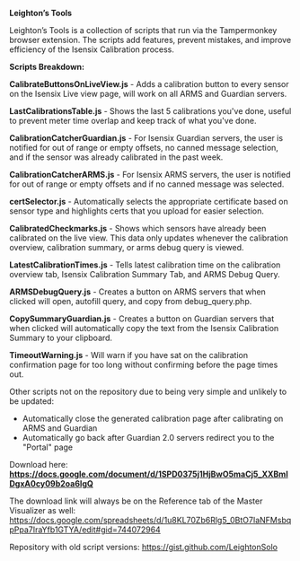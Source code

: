 **Leighton’s Tools**

Leighton’s Tools is a collection of scripts that run via the Tampermonkey browser extension. The scripts add features, prevent mistakes, and improve efficiency of the Isensix Calibration process.

  
   

**Scripts Breakdown:**

**CalibrateButtonsOnLiveView.js** - Adds a calibration button to every sensor on the Isensix Live view page, will work on all ARMS and Guardian servers.

**LastCalibrationsTable.js** - Shows the last 5 calibrations you've done, useful to prevent meter time overlap and keep track of what you've done.

**CalibrationCatcherGuardian.js** - For Isensix Guardian servers, the user is notified for out of range or empty offsets, no canned message selection, and if the sensor was already calibrated in the past week.

**CalibrationCatcherARMS.js** - For Isensix ARMS servers, the user is notified for out of range or empty offsets and if no canned message was selected.

**certSelector.js** - Automatically selects the appropriate certificate based on sensor type and highlights certs that you upload for easier selection.

**CalibratedCheckmarks.js** - Shows which sensors have already been calibrated on the live view. This data only updates whenever the calibration overview, calibration summary, or arms debug query is viewed.

**LatestCalibrationTimes.js** - Tells latest calibration time on the calibration overview tab, Isensix Calibration Summary Tab, and ARMS Debug Query.

**ARMSDebugQuery.js** - Creates a button on ARMS servers that when clicked will open, autofill query, and copy from debug_query.php.

**CopySummaryGuardian.js** - Creates a button on Guardian servers that when clicked will automatically copy the text from the Isensix Calibration Summary to your clipboard.

**TimeoutWarning.js** - Will warn if you have sat on the calibration confirmation page for too long without confirming before the page times out.


Other scripts not on the repository due to being very simple and unlikely to be updated:
- Automatically close the generated calibration page after calibrating on ARMS and Guardian
- Automatically go back after Guardian 2.0 servers redirect you to the "Portal" page


Download here:
**https://docs.google.com/document/d/1SPD0375j1HjBwO5maCj5_XXBmlDgxA0cy09b2oa6IgQ**


The download link will always be on the Reference tab of the Master Visualizer as well:
https://docs.google.com/spreadsheets/d/1u8KL70Zb6Rlg5_0BtO7IaNFMsbqpPpa7IraYfb1GTYA/edit#gid=744072964


Repository with old script versions:
https://gist.github.com/LeightonSolo


